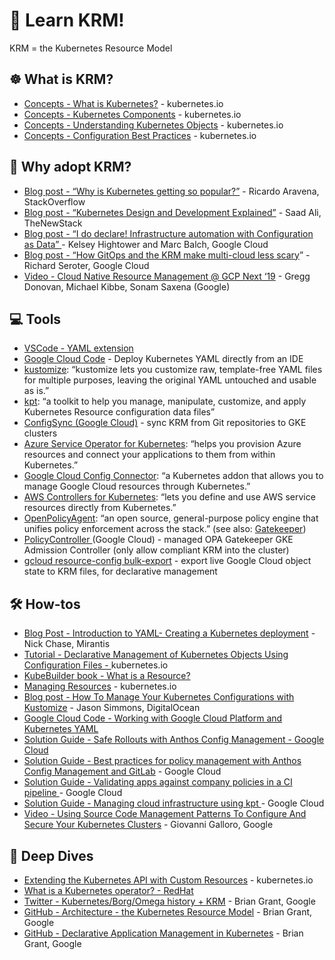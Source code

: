 

# 🔁 Learn KRM! 

KRM = the Kubernetes Resource Model 


## ☸️ What is KRM?

*   [Concepts - What is Kubernetes?](https://kubernetes.io/docs/concepts/overview/what-is-kubernetes/) - kubernetes.io 
*   [Concepts - Kubernetes Components](https://kubernetes.io/docs/concepts/overview/components/) - kubernetes.io
*   [Concepts - Understanding Kubernetes Objects](https://kubernetes.io/docs/concepts/overview/working-with-objects/kubernetes-objects/) - kubernetes.io 
*   [Concepts - Configuration Best Practices](https://kubernetes.io/docs/concepts/configuration/overview/) - kubernetes.io 


## 🔎 Why adopt KRM?

*   [Blog post - “Why is Kubernetes getting so popular?”](https://stackoverflow.blog/2020/05/29/why-kubernetes-getting-so-popular/) - Ricardo Aravena, StackOverflow
*   [Blog post - “Kubernetes Design and Development Explained”](https://thenewstack.io/kubernetes-design-and-development-explained/) - Saad Ali, TheNewStack 
*   [Blog post - “I do declare! Infrastructure automation with Configuration as Data” ](https://cloud.google.com/blog/products/containers-kubernetes/understanding-configuration-as-data-in-kubernetes)- Kelsey Hightower and Marc Balch, Google Cloud 
*   [Blog post - “How GitOps and the KRM make multi-cloud less scary](https://seroter.com/2021/01/12/how-gitops-and-the-krm-make-multi-cloud-less-scary/)” - Richard Seroter, Google Cloud 
*   [Video - Cloud Native Resource Management @ GCP Next ‘19](https://www.youtube.com/watch?v=s_hiFuRDJSE) - Gregg Donovan, Michael Kibbe, Sonam Saxena (Google)  


## 💻  Tools 

*   [VSCode - YAML extension ](https://marketplace.visualstudio.com/items?itemName=redhat.vscode-yaml)
*   [Google Cloud Code](https://cloud.google.com/code/docs/vscode/features) - Deploy Kubernetes YAML directly from an IDE 
*   [kustomize](https://github.com/kubernetes-sigs/kustomize): “kustomize lets you customize raw, template-free YAML files for multiple purposes, leaving the original YAML untouched and usable as is.” 
*   [kpt](https://github.com/GoogleContainerTools/kpt): “a toolkit to help you manage, manipulate, customize, and apply Kubernetes Resource configuration data files” 
*   [ConfigSync (Google Cloud)](https://cloud.google.com/kubernetes-engine/docs/add-on/config-sync/overview) - sync KRM from Git repositories to GKE clusters
*   [Azure Service Operator for Kubernetes](https://github.com/Azure/azure-service-operator): “helps you provision Azure resources and connect your applications to them from within Kubernetes.”
*   [Google Cloud Config Connector](https://cloud.google.com/config-connector/docs/overview): “a Kubernetes addon that allows you to manage Google Cloud resources through Kubernetes.” 
*   [AWS Controllers for Kubernetes](https://aws-controllers-k8s.github.io/community/): “lets you define and use AWS service resources directly from Kubernetes.”  
*   [OpenPolicyAgent](https://www.openpolicyagent.org/docs/latest/): “an open source, general-purpose policy engine that unifies policy enforcement across the stack.”  (see also: [Gatekeeper](https://open-policy-agent.github.io/gatekeeper/website/docs/)) 
*   [PolicyController ](https://cloud.google.com/anthos-config-management/docs/concepts/policy-controller) (Google Cloud) - managed OPA Gatekeeper GKE Admission Controller (only allow compliant KRM into the cluster)
*   [gcloud resource-config bulk-export](https://cloud.google.com/sdk/gcloud/reference/beta/resource-config/bulk-export) - export live Google Cloud object state to KRM files, for declarative management 

## 🛠 How-tos 

*   [Blog Post - Introduction to YAML- Creating a Kubernetes deployment](https://www.mirantis.com/blog/introduction-to-yaml-creating-a-kubernetes-deployment/#:~:text=YAML%20Basics&text=When%20defining%20a%20Kubernetes%20manifest,so%20you%20can%20track%20changes) - Nick Chase, Mirantis
*   [Tutorial - Declarative Management of Kubernetes Objects Using Configuration Files - ](https://kubernetes.io/docs/tasks/manage-kubernetes-objects/declarative-config/)kubernetes.io 
*   [KubeBuilder book - What is a Resource?  ](https://book-v1.book.kubebuilder.io/basics/what_is_a_resource.html)
*   [Managing Resources](https://kubernetes.io/docs/concepts/cluster-administration/manage-deployment/) - kubernetes.io 
*   [Blog post - How To Manage Your Kubernetes Configurations with Kustomize](https://www.digitalocean.com/community/tutorials/how-to-manage-your-kubernetes-configurations-with-kustomize) - Jason Simmons, DigitalOcean 
*   [Google Cloud Code - Working with Google Cloud Platform and Kubernetes YAML](https://cloud.google.com/code/docs/vscode/yaml-editing)
*   [Solution Guide - Safe Rollouts with Anthos Config Management - Google Cloud](https://cloud.google.com/solutions/safe-rollouts-with-anthos-config-management)
*   [Solution Guide - Best practices for policy management with Anthos Config Management and GitLab](https://cloud.google.com/solutions/best-practices-for-policy-management-with-anthos-config-management) - Google Cloud 
*   [Solution Guide - Validating apps against company policies in a CI pipeline ](https://cloud.google.com/anthos-config-management/docs/tutorials/app-policy-validation-ci-pipeline)- Google Cloud 
*   [Solution Guide - Managing cloud infrastructure using kpt ](https://cloud.google.com/solutions/managing-cloud-infrastructure-using-kpt) - Google Cloud
*   [Video - Using Source Code Management Patterns To Configure And Secure Your Kubernetes Clusters](https://jwp.io/s/Or4kct75) - Giovanni Galloro, Google


## 🌊 Deep Dives 

*   [Extending the Kubernetes API with Custom Resources](https://kubernetes.io/docs/concepts/extend-kubernetes/api-extension/custom-resources/) - kubernetes.io 
*   [What is a Kubernetes operator? - RedHat ](https://www.redhat.com/en/topics/containers/what-is-a-kubernetes-operator)
*   [Twitter - Kubernetes/Borg/Omega history + KRM](https://threader.app/thread/1121054924979064832) - Brian Grant, Google  
*   [GitHub - Architecture - the Kubernetes Resource Model](https://github.com/kubernetes/community/blob/master/contributors/design-proposals/architecture/resource-management.md) - Brian Grant, Google 
*   [GitHub - Declarative Application Management in Kubernetes](https://github.com/kubernetes/community/blob/master/contributors/design-proposals/architecture/declarative-application-management.md) - Brian Grant, Google 

 
